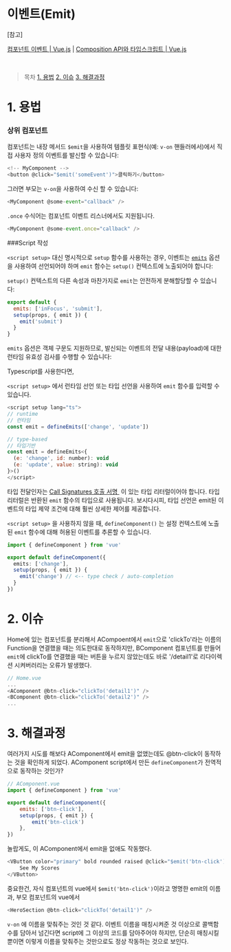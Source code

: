 # 이벤트(Emit)

[참고]
<!-- [컴포넌트 이벤트 | Vue.js](https://v3-docs.vuejs-korea.org/guide/components/events.html){: target="_blank"} | [Composition API와 타입스크립트 | Vue.js](https://v3-docs.vuejs-korea.org/guide/typescript/composition-api.html#typing-component-emits){: target="_blank"} -->
[컴포넌트 이벤트 | Vue.js][] | [Composition API와 타입스크립트 | Vue.js][]

[컴포넌트 이벤트 | Vue.js]: https://v3-docs.vuejs-korea.org/guide/components/events.html
[Composition API와 타입스크립트 | Vue.js]: https://v3-docs.vuejs-korea.org/guide/typescript/composition-api.html#typing-component-emits


<br />

> 목차
[1. 용법](#1-용법)
[2. 이슈](#2-이슈)
[3. 해결과정](#3-해결과정)



# 1. 용법

### 상위 컴포넌트
컴포넌트는 내장 메서드 `$emit`을 사용하여 템플릿 표현식(예: `v-on` 핸들러에서)에서 직접 사용자 정의 이벤트를 발신할 수 있습니다:

```js
<!-- MyComponent -->
<button @click="$emit('someEvent')">클릭하기</button>
```

그러면 부모는 `v-on`을 사용하여 수신 할 수 있습니다:


```js
<MyComponent @some-event="callback" />
```

`.once` 수식어는 컴포넌트 이벤트 리스너에서도 지원됩니다.


```js
<MyComponent @some-event.once="callback" />
```

###Script 작성

`<script setup>` 대신 명시적으로 `setup` 함수를 사용하는 경우, 이벤트는 [`emits`](https://v3-docs.vuejs-korea.org/api/options-state.html#emits) 옵션을 사용하여 선언되어야 하며 `emit` 함수는 `setup()` 컨텍스트에 노출되어야 합니다:

`setup()` 컨텍스트의 다른 속성과 마찬가지로 `emit`는 안전하게 분해할당할 수 있습니다:

```js
export default {
  emits: ['inFocus', 'submit'],
  setup(props, { emit }) {
    emit('submit')
  }
}
```

`emits` 옵션은 객체 구문도 지원하므로, 발신되는 이벤트의 전달 내용(payload)에 대한 런타임 유효성 검사를 수행할 수 있습니다:

Typescript를 사용한다면, 

`<script setup>` 에서 런타임 선언 또는 타입 선언을 사용하여 `emit` 함수를 입력할 수 있습니다.

```js
<script setup lang="ts">
// runtime
// 런타임
const emit = defineEmits(['change', 'update'])

// type-based
// 타입기반
const emit = defineEmits<{
  (e: 'change', id: number): void
  (e: 'update', value: string): void
}>()
</script>
```

타입 전달인자는 [Call Signatures 호출 서명 ](https://www.typescriptlang.org/docs/handbook/2/functions.html#call-signatures) 이 있는 타입 리터럴이어야 합니다. 타입 리터럴은 반환된 `emit` 함수의 타입으로 사용됩니다. 보시다시피, 타입 선언은 emit된 이벤트의 타입 제약 조건에 대해 훨씬 상세한 제어를 제공합니다.

`<script setup>` 을 사용하지 않을 때, `defineComponent()` 는 설정 컨텍스트에 노출된 `emit` 함수에 대해 허용된 이벤트를 추론할 수 있습니다.

``` ts
import { defineComponent } from 'vue'

export default defineComponent({
  emits: ['change'],
  setup(props, { emit }) {
    emit('change') // <-- type check / auto-completion
  }
})
```

# 2. 이슈
Home에 있는 컴포넌트를 분리해서 ACompoent에서 `emit`으로 'clickTo'라는 이름의 Function을 연결했을 때는 의도한대로 동작하지만, BComponent 컴포넌트를 만들어 `emit`에 clickTo를 연결했을 때는 버튼을 누르지 않았는데도 바로 '/detail1'로 리다이렉션 시켜버러리는 오류가 발생했다.
```js
// Home.vue
...
<AComponent @btn-click="clickTo('detail1')" />
<BComponent @btn-click="clickTo('detail2')" />
...
```



# 3. 해결과정

여러가지 시도를 해보다 AComponent에서 emit을 없앴는데도 @btn-click이 동작하는 것을 확인하게 되었다.
AComponent script에서 만든 `defineComponent`가 전역적으로 동작하는 것인가?

```js
// AComponent.vue
import { defineComponent } from 'vue'

export default defineComponent({
	emits: ['btn-click'],
	setup(props, { emit }) {
		emit('btn-click')
	},
})
```
놀랍게도, 이 AComponent에서 emit을 없애도 작동했다.

```js
<VButton color="primary" bold rounded raised @click="$emit('btn-click')">
	See My Scores
</VButton>
```
중요한건, 자식 컴포넌트의 vue에서 `$emit('btn-click')`이라고 명명한 emit의 이름과, 부모 컴포넌트의 vue에서 

```js
<HeroSection @btn-click="clickTo('detail1')" />
```
`v-on` 에 이름을 맞춰주는 것인 것 같다. 이벤트 이름을 매칭시켜준 것 이상으로 콜백함수를 담아서 넘긴다면 script에 그 이상의 코드를 담아주어야 하지만, 단순히 매칭시킬 뿐이면 이렇게 이름을 맞춰주는 것만으로도 정상 작동하는 것으로 보인다.